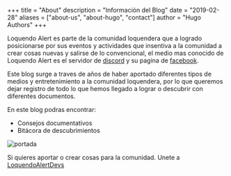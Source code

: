 +++
title = "About"
description = "Información del Blog"
date = "2019-02-28"
aliases = ["about-us", "about-hugo", "contact"]
author = "Hugo Authors"
+++

Loquendo Alert es parte de la comunidad loquendera que a logrado posicionarse por sus eventos y actividades que insentiva a la comunidad a crear cosas nuevas y salirse de lo convencional, el medio mas conocido de Loquendo Alert es el servidor de [discord](https://discord.com/invite/Y2VUgTE) y su pagina de [facebook](https://www.facebook.com/LoquendoAlert).

Este blog surge a traves de años de haber aportado diferentes tipos de medios y entretenimiento a la comunidad loquendera, por lo que queremos dejar registro de todo lo que hemos llegado a lograr o descubrir con diferentes documentos.

En este blog podras encontrar:

* Consejos documentativos
* Bitácora de descubrimientos

![portada](https://i.imgur.com/YOk71im.png)

Si quieres aportar o crear cosas para la comunidad. Unete a [LoquendoAlertDevs](https://discord.gg/tSakuzMGXq)
